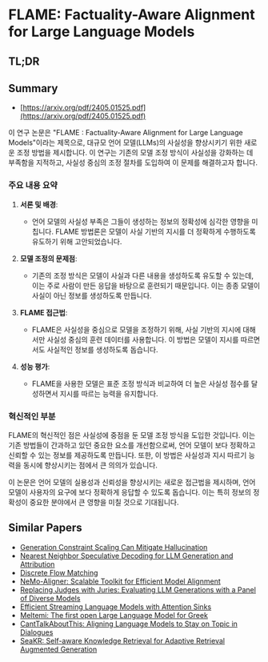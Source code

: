 # FLAME: Factuality-Aware Alignment for Large Language Models
## TL;DR
## Summary
- [https://arxiv.org/pdf/2405.01525.pdf](https://arxiv.org/pdf/2405.01525.pdf)

이 연구 논문은 "FLAME : Factuality-Aware Alignment for Large Language Models"이라는 제목으로, 대규모 언어 모델(LLMs)의 사실성을 향상시키기 위한 새로운 조정 방법을 제시합니다. 이 연구는 기존의 모델 조정 방식이 사실성을 강화하는 데 부족함을 지적하고, 사실성 중심의 조정 절차를 도입하여 이 문제를 해결하고자 합니다.

### 주요 내용 요약

1. **서론 및 배경**:
   - 언어 모델의 사실성 부족은 그들이 생성하는 정보의 정확성에 심각한 영향을 미칩니다. FLAME 방법론은 모델이 사실 기반의 지시를 더 정확하게 수행하도록 유도하기 위해 고안되었습니다.

2. **모델 조정의 문제점**:
   - 기존의 조정 방식은 모델이 사실과 다른 내용을 생성하도록 유도할 수 있는데, 이는 주로 사람이 만든 응답을 바탕으로 훈련되기 때문입니다. 이는 종종 모델이 사실이 아닌 정보를 생성하도록 만듭니다.

3. **FLAME 접근법**:
   - FLAME은 사실성을 중심으로 모델을 조정하기 위해, 사실 기반의 지시에 대해서만 사실성 중심의 훈련 데이터를 사용합니다. 이 방법은 모델이 지시를 따르면서도 사실적인 정보를 생성하도록 돕습니다.

4. **성능 평가**:
   - FLAME을 사용한 모델은 표준 조정 방식과 비교하여 더 높은 사실성 점수를 달성하면서 지시를 따르는 능력을 유지합니다.

### 혁신적인 부분
FLAME의 혁신적인 점은 사실성에 중점을 둔 모델 조정 방식을 도입한 것입니다. 이는 기존 방법들이 간과하고 있던 중요한 요소를 개선함으로써, 언어 모델이 보다 정확하고 신뢰할 수 있는 정보를 제공하도록 만듭니다. 또한, 이 방법은 사실성과 지시 따르기 능력을 동시에 향상시키는 점에서 큰 의의가 있습니다.

이 논문은 언어 모델의 실용성과 신뢰성을 향상시키는 새로운 접근법을 제시하며, 언어 모델이 사용자의 요구에 보다 정확하게 응답할 수 있도록 돕습니다. 이는 특히 정보의 정확성이 중요한 분야에서 큰 영향을 미칠 것으로 기대됩니다.

## Similar Papers
- [Generation Constraint Scaling Can Mitigate Hallucination](2407.16908.md)
- [Nearest Neighbor Speculative Decoding for LLM Generation and Attribution](2405.19325.md)
- [Discrete Flow Matching](2407.15595.md)
- [NeMo-Aligner: Scalable Toolkit for Efficient Model Alignment](2405.01481.md)
- [Replacing Judges with Juries: Evaluating LLM Generations with a Panel of Diverse Models](2404.18796.md)
- [Efficient Streaming Language Models with Attention Sinks](2309.17453.md)
- [Meltemi: The first open Large Language Model for Greek](2407.20743.md)
- [CantTalkAboutThis: Aligning Language Models to Stay on Topic in Dialogues](2404.03820.md)
- [SeaKR: Self-aware Knowledge Retrieval for Adaptive Retrieval Augmented Generation](2406.19215.md)
